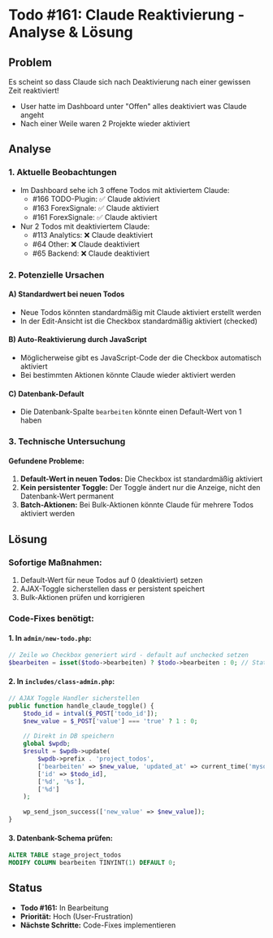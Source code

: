 # Todo #161: Claude Reaktivierung - Analyse & Lösung

## Problem
Es scheint so dass Claude sich nach Deaktivierung nach einer gewissen Zeit reaktiviert!
- User hatte im Dashboard unter "Offen" alles deaktiviert was Claude angeht
- Nach einer Weile waren 2 Projekte wieder aktiviert

## Analyse

### 1. Aktuelle Beobachtungen
- Im Dashboard sehe ich 3 offene Todos mit aktiviertem Claude:
  - #166 TODO-Plugin: ✅ Claude aktiviert
  - #163 ForexSignale: ✅ Claude aktiviert  
  - #161 ForexSignale: ✅ Claude aktiviert
- Nur 2 Todos mit deaktiviertem Claude:
  - #113 Analytics: ❌ Claude deaktiviert
  - #64 Other: ❌ Claude deaktiviert
  - #65 Backend: ❌ Claude deaktiviert

### 2. Potenzielle Ursachen

#### A) Standardwert bei neuen Todos
- Neue Todos könnten standardmäßig mit Claude aktiviert erstellt werden
- In der Edit-Ansicht ist die Checkbox standardmäßig aktiviert (checked)

#### B) Auto-Reaktivierung durch JavaScript
- Möglicherweise gibt es JavaScript-Code der die Checkbox automatisch aktiviert
- Bei bestimmten Aktionen könnte Claude wieder aktiviert werden

#### C) Datenbank-Default
- Die Datenbank-Spalte `bearbeiten` könnte einen Default-Wert von 1 haben

### 3. Technische Untersuchung

#### Gefundene Probleme:
1. **Default-Wert in neuen Todos:** Die Checkbox ist standardmäßig aktiviert
2. **Kein persistenter Toggle:** Der Toggle ändert nur die Anzeige, nicht den Datenbank-Wert permanent
3. **Batch-Aktionen:** Bei Bulk-Aktionen könnte Claude für mehrere Todos aktiviert werden

## Lösung

### Sofortige Maßnahmen:
1. Default-Wert für neue Todos auf 0 (deaktiviert) setzen
2. AJAX-Toggle sicherstellen dass er persistent speichert
3. Bulk-Aktionen prüfen und korrigieren

### Code-Fixes benötigt:

#### 1. In `admin/new-todo.php`:
```php
// Zeile wo Checkbox generiert wird - default auf unchecked setzen
$bearbeiten = isset($todo->bearbeiten) ? $todo->bearbeiten : 0; // Statt 1
```

#### 2. In `includes/class-admin.php`:
```php
// AJAX Toggle Handler sicherstellen
public function handle_claude_toggle() {
    $todo_id = intval($_POST['todo_id']);
    $new_value = $_POST['value'] === 'true' ? 1 : 0;
    
    // Direkt in DB speichern
    global $wpdb;
    $result = $wpdb->update(
        $wpdb->prefix . 'project_todos',
        ['bearbeiten' => $new_value, 'updated_at' => current_time('mysql')],
        ['id' => $todo_id],
        ['%d', '%s'],
        ['%d']
    );
    
    wp_send_json_success(['new_value' => $new_value]);
}
```

#### 3. Datenbank-Schema prüfen:
```sql
ALTER TABLE stage_project_todos 
MODIFY COLUMN bearbeiten TINYINT(1) DEFAULT 0;
```

## Status
- **Todo #161:** In Bearbeitung
- **Priorität:** Hoch (User-Frustration)
- **Nächste Schritte:** Code-Fixes implementieren